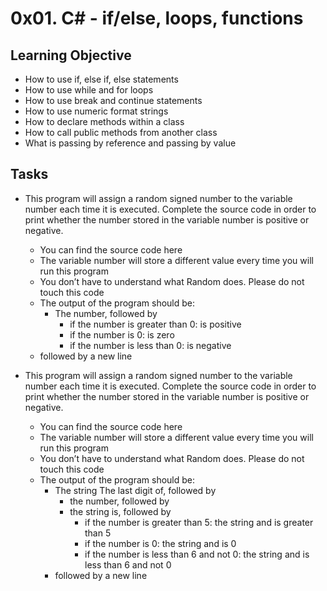 # 0x01. C# - if/else, loops, functions

## Learning Objective

-  How to use if, else if, else statements
-  How to use while and for loops
-  How to use break and continue statements
-  How to use numeric format strings
-  How to declare methods within a class
-  How to call public methods from another class
-  What is passing by reference and passing by value

## Tasks

-  This program will assign a random signed number to the variable number each time it is executed. Complete the source code in order to print whether the number stored in the variable number is positive or negative.
   - You can find the source code here
   - The variable number will store a different value every time you will run this program
   - You don’t have to understand what Random does. Please do not touch this code
   - The output of the program should be:
     - The number, followed by
       - if the number is greater than 0: is positive
       - if the number is 0: is zero
       - if the number is less than 0: is negative
   - followed by a new line

-  This program will assign a random signed number to the variable number each time it is executed. Complete the source code in order to print whether the number stored in the variable number is positive or negative.
   - You can find the source code here
   - The variable number will store a different value every time you will run this program
   - You don’t have to understand what Random does. Please do not touch this code
   - The output of the program should be:
     - The string The last digit of, followed by
       - the number, followed by
       - the string is, followed by
       	 - if the number is greater than 5: the string and is greater than 5
     	 - if the number is 0: the string and is 0
     	 - if the number is less than 6 and not 0: the string and is less than 6 and not 0
     - followed by a new line